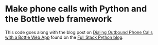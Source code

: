 # Make phone calls with Python and the Bottle web framework
This code goes along with the blog post on
[Dialing Outbound Phone Calls with a Bottle Web App](https://www.fullstackpython.com/blog/dial-outbound-phone-calls-python-bottle.html)
found on the 
[Full Stack Python blog](https://www.fullstackpython.com/blog.html).
